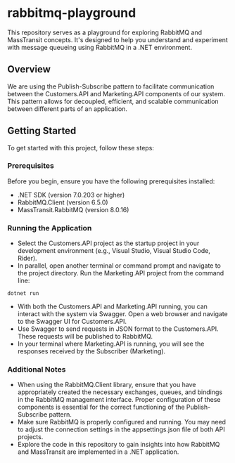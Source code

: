 # rabbitmq-playground

This repository serves as a playground for exploring RabbitMQ and MassTransit concepts. It's designed to help you understand and experiment with message queueing using RabbitMQ in a .NET environment.

## Overview

We are using the Publish-Subscribe pattern to facilitate communication between the Customers.API and Marketing.API components of our system. This pattern allows for decoupled, efficient, and scalable communication between different parts of an application.

## Getting Started

To get started with this project, follow these steps:

### Prerequisites

Before you begin, ensure you have the following prerequisites installed:

- .NET SDK (version 7.0.203 or higher)
- RabbitMQ.Client (version 6.5.0)
- MassTransit.RabbitMQ (version 8.0.16)

### Running the Application

- Select the Customers.API project as the startup project in your development environment (e.g., Visual Studio, Visual Studio Code, Rider).
- In parallel, open another terminal or command prompt and navigate to the project directory. Run the Marketing.API project from the command line:
```shell
dotnet run
```
- With both the Customers.API and Marketing.API running, you can interact with the system via Swagger. Open a web browser and navigate to the Swagger UI for Customers.API.
- Use Swagger to send requests in JSON format to the Customers.API. These requests will be published to RabbitMQ.
- In your terminal where Marketing.API is running, you will see the responses received by the Subscriber (Marketing).

### Additional Notes
- When using the RabbitMQ.Client library, ensure that you have appropriately created the necessary exchanges, queues, and bindings in the RabbitMQ management interface. Proper configuration of these components is essential for the correct functioning of the Publish-Subscribe pattern.
- Make sure RabbitMQ is properly configured and running. You may need to adjust the connection settings in the appsettings.json file of both API projects.
- Explore the code in this repository to gain insights into how RabbitMQ and MassTransit are implemented in a .NET application.
